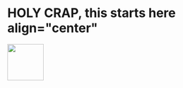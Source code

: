 <h1>
  HOLY CRAP, this starts here
  align="center"
</h1>

<img src="https://image-bucket-alphensign.s3.ap-south-1.amazonaws.com/to+be+better.png" width="82" height="82">
